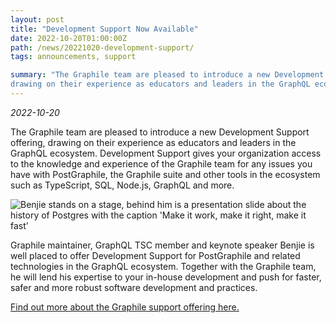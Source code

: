 ```yaml
---
layout: post
title: "Development Support Now Available"
date: 2022-10-20T01:00:00Z
path: /news/20221020-development-support/
tags: announcements, support

summary: "The Graphile team are pleased to introduce a new Development Support offering,
drawing on their experience as educators and leaders in the GraphQL ecosystem. Available through GitHub Sponsors, or on annual terms. Development Support is perfect for growing and established teams using PostGraphile and the wider Graphile suite of tools."
---
```


_2022-10-20_

<p class="intro">The Graphile team are pleased to introduce a new Development Support offering,
drawing on their experience as educators and leaders in the GraphQL ecosystem.
Development Support gives your organization access to the knowledge and
experience of the Graphile team for any issues you have with PostGraphile, the
Graphile suite and other tools in the ecosystem such as TypeScript, SQL,
Node.js, GraphQL and more.</p>

<div class="flex flex-wrap justify-around">
<img alt="Benjie stands on a stage, behind him is a presentation slide about the history of Postgres with the caption 'Make it work, make it right, make it fast'" src="/images/news/makeitfast.jpg" style="max-height: 500px" />
</div>

Graphile maintainer, GraphQL TSC member and keynote speaker Benjie is well
placed to offer Development Support for PostGraphile and related technologies in
the GraphQL ecosystem. Together with the Graphile team, he will lend his
expertise to your in-house development and push for faster, safer and more
robust software development and practices.

[Find out more about the Graphile support offering here.](/support/)

